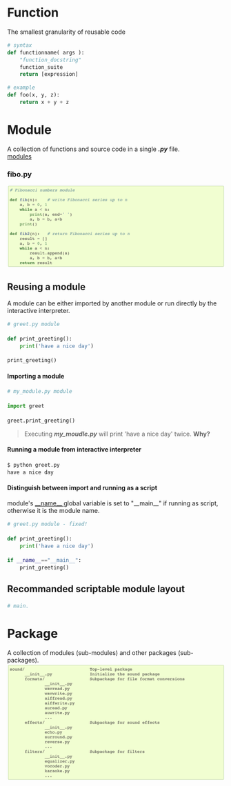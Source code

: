 # Function
The smallest granularity of reusable code
```python
# syntax
def functionname( args ):
    "function_docstring"
    function_suite
    return [expression]
```
```python
# example
def foo(x, y, z):
    return x + y + z
```
# Module
A collection of functions and source code in a single ***.py*** file.  
[modules](https://docs.python.org/3/tutorial/modules.html#modules)  
 ### fibo.py
![](/images/p14-1.png)
## Reusing a module
A module can be either imported by another module or run directly by the interactive interpreter.
```python
# greet.py module

def print_greeting():
    print('have a nice day')

print_greeting()
```
#### Importing a module
```python
# my_module.py module

import greet

greet.print_greeting()
```

> Executing ***my_moudle.py*** will print 'have a nice day' twice. **Why?**

#### Running a module from interactive interpreter
```cmd
$ python greet.py
have a nice day
```
#### Distinguish between import and running as a script
module's [\_\_name\_\_ ](https://docs.python.org/3/library/__main__.html) global variable is set to "\_\_main\_\_" if running as script, otherwise it is the module name.
```python
# greet.py module - fixed!

def print_greeting():
    print('have a nice day')

if __name__=="__main__":
    print_greeting()
```
## Recommanded scriptable module layout
```python
# main.
```
# Package
A collection of modules (sub-modules) and other packages (sub-packages).
![](/images/p14-2.png)
<!--stackedit_data:
eyJoaXN0b3J5IjpbLTQ1MDk2ODQ0NSwxMDk2NTUxNjU5LDY1Nj
Y4Mzc3LC0yMDMzMzE3MTQ0LDE0NDQ0Nzc1NjcsMTAxMjk4MzU5
Nl19
-->